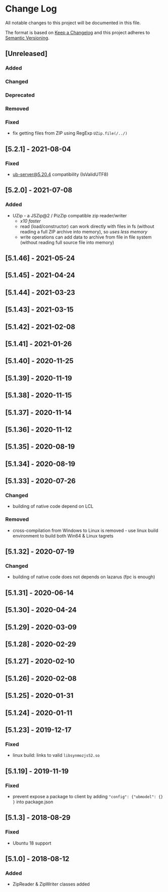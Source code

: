 # Change Log
All notable changes to this project will be documented in this file.

The format is based on [Keep a Changelog](http://keepachangelog.com/)
and this project adheres to [Semantic Versioning](http://semver.org/).

## [Unreleased]
### Added

### Changed

### Deprecated

### Removed

### Fixed
 - fix getting files from ZIP using RegExp `UZip.file(/../)`

## [5.2.1] - 2021-08-04
### Fixed
 - ub-server@5.20.4 compatibility (IsValidUTF8)

## [5.2.0] - 2021-07-08
### Added
  - UZip - a JSZip@2 / PizZip compatible zip reader/writer
     - *x10 faster* 
     - read (load/constructor) can work directly with files in fs (without reading a full ZIP archive into memory), so *uses less memory*
     - write operations can add data to archive from file in file system (without reading full source file into memory)

## [5.1.46] - 2021-05-24
## [5.1.45] - 2021-04-24
## [5.1.44] - 2021-03-23
## [5.1.43] - 2021-03-15
## [5.1.42] - 2021-02-08
## [5.1.41] - 2021-01-26
## [5.1.40] - 2020-11-25
## [5.1.39] - 2020-11-19
## [5.1.38] - 2020-11-15
## [5.1.37] - 2020-11-14
## [5.1.36] - 2020-11-12
## [5.1.35] - 2020-08-19
## [5.1.34] - 2020-08-19
## [5.1.33] - 2020-07-26
### Changed
 - building of native code depend on LCL

### Removed
 - cross-compilation from Windows to Linux is removed - use linux build environment to build both Win64 & Linux tagrets

## [5.1.32] - 2020-07-19
### Changed
 - building of native code does not depends on lazarus (fpc is enough)

## [5.1.31] - 2020-06-14
## [5.1.30] - 2020-04-24
## [5.1.29] - 2020-03-09
## [5.1.28] - 2020-02-29
## [5.1.27] - 2020-02-10
## [5.1.26] - 2020-02-08
## [5.1.25] - 2020-01-31
## [5.1.24] - 2020-01-11
## [5.1.23] - 2019-12-17
### Fixed
 - linux build: links to valid `libsynmozjs52.so`

## [5.1.19] - 2019-11-19
### Fixed
 - prevent expose a package to client by adding `"config": {"ubmodel": {} }` into package.json
 
## [5.1.3] - 2018-08-29
### Fixed
- Ubuntu 18 support

## [5.1.0] - 2018-08-12
### Added
- ZipReader & ZipWriter classes added
